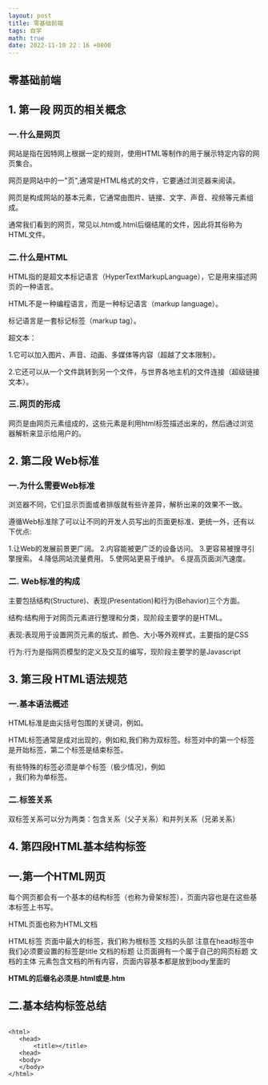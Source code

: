 ```yaml
---
layout: post
title: 零基础前端
tags: 自学
math: true
date: 2022-11-10 22：16 +0800
---
```


## 零基础前端

## 1. 第一段 网页的相关概念

### 一.什么是网页

网站是指在因特网上根据一定的规则，使用HTML等制作的用于展示特定内容的网页集合。

网页是网站中的一"页",通常是HTML格式的文件，它要通过浏览器来阅读。

网页是构成网站的基本元素，它通常由图片、链接、文字、声音、视频等元素组成。

通常我们看到的网页，常见以.htm或.html后缀结尾的文件，因此将其俗称为HTML文件。

### 二.什么是HTML

HTML指的是超文本标记语言（HyperTextMarkupLanguage），它是用来描述网页的一种语言。

HTML不是一种编程语言，而是一种标记语言（markup language）。

标记语言是一套标记标签（markup tag）。

超文本：

1.它可以加入图片、声音、动画、多媒体等内容（超越了文本限制）。

2.它还可以从一个文件跳转到另一个文件，与世界各地主机的文件连接（超级链接文本）。

### 三.网页的形成

网页是由网页元素组成的，这些元素是利用html标签描述出来的，然后通过浏览器解析来显示给用户的。

## 2. 第二段 Web标准

### 一.为什么需要Web标准

浏览器不同，它们显示页面或者排版就有些许差异，解析出来的效果不一致。

遵循Web标准除了可以让不同的开发人员写出的页面更标准、更统一外，还有以下优点:

1.让Web的发展前景更广阔。
2.内容能被更广泛的设备访问。
3.更容易被搜寻引擎搜索。
4.降低网站流量费用。
5.使网站更易于维护。
6.提高页面浏汽速度。

### 二. Web标准的构成

主要包括结构(Structure)、表现(Presentation)和行为(Behavior)三个方面。

结构:结构用于对网页元素进行整理和分类，现阶段主要学的是HTML。 

表现:表现用于设置网页元素的版式、颜色、大小等外观样式，主要指的是CSS

行为:行为是指网页模型的定义及交互的编写，现阶段主要学的是Javascript
## 3. 第三段 HTML语法规范

### 一.基本语法概述

HTML标准是由尖括号包围的关键词，例如<html>。

HTML标签通常是成对出现的，例如<html>和</html>,我们称为双标签。标签对中的第一个标签是开始标签，第二个标签是结束标签。

有些特殊的标签必须是单个标签（极少情况)，例如<br/>，我们称为单标签。

### 二.标签关系
双标签关系可以分为两类：包含关系（父子关系）和并列关系（兄弟关系）

## 4. 第四段HTML基本结构标签
## 一.第一个HTML网页

每个网页都会有一个基本的结构标签（也称为骨架标签），页面内容也是在这些基本标签上书写。

HTML页面也称为HTML文档

<html></html>    HTML标签   页面中最大的标签，我们称为根标签 

<head></head>  文档的头部    注意在head标签中我们必须要设置的标签是title 

<title></title>     文档的标题   让页面拥有一个属于自己的网页标题 

<body></body>  文档的主体   元素包含文档的所有内容，页面内容基本都是放到body里面的

**HTML的后缀名必须是.html或是.htm**

## 二.基本结构标签总结
```

<html>
   <head>
       <title></title>
   <head>
   <body>
   </body>
</html>

```